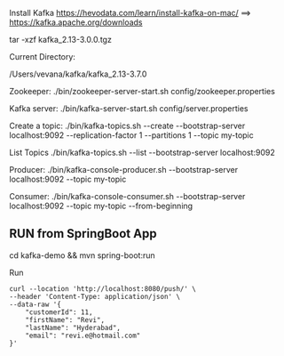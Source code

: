 Install Kafka
https://hevodata.com/learn/install-kafka-on-mac/ ==> https://kafka.apache.org/downloads

tar -xzf kafka_2.13-3.0.0.tgz 

Current Directory:

/Users/vevana/kafka/kafka_2.13-3.7.0

Zookeeper:
./bin/zookeeper-server-start.sh config/zookeeper.properties


Kafka server:
./bin/kafka-server-start.sh config/server.properties

Create a topic:
./bin/kafka-topics.sh --create --bootstrap-server localhost:9092 --replication-factor 1 --partitions 1 --topic my-topic

List Topics
./bin/kafka-topics.sh --list --bootstrap-server localhost:9092


Producer:
./bin/kafka-console-producer.sh --bootstrap-server localhost:9092 --topic my-topic

Consumer:
./bin/kafka-console-consumer.sh --bootstrap-server localhost:9092 --topic my-topic --from-beginning



RUN from SpringBoot App
--
cd kafka-demo && mvn spring-boot:run 

Run
```
curl --location 'http://localhost:8080/push/' \
--header 'Content-Type: application/json' \
--data-raw '{
    "customerId": 11,
    "firstName": "Revi",
    "lastName": "Hyderabad",
    "email": "revi.e@hotmail.com"
}'
```